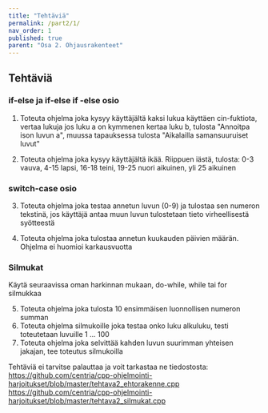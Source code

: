 ```yaml
---
title: "Tehtäviä"
permalink: /part2/1/
nav_order: 1
published: true
parent: "Osa 2. Ohjausrakenteet"
---
```



## Tehtäviä


### if-else ja if-else if -else osio
1. Toteuta ohjelma joka kysyy käyttäjältä kaksi lukua käyttäen cin-fuktiota, vertaa lukuja jos luku a on kymmenen kertaa luku b, tulosta "Annoitpa ison luvun a", muussa tapauksessa tulosta "Aikalailla samansuuruiset luvut"

2. Toteuta ohjelma joka kysyy käyttäjältä ikää. Riippuen iästä, tulosta:
0-3 vauva, 4-15 lapsi, 16-18 teini, 19-25 nuori aikuinen, yli 25 aikuinen

### switch-case osio

3. Toteuta ohjelma joka testaa annetun luvun (0-9) ja tulostaa sen numeron tekstinä, jos käyttäjä antaa muun luvun tulostetaan tieto virheellisestä syötteestä

4. Toteuta ohjelma joka tulostaa annetun kuukauden päivien määrän. Ohjelma ei huomioi karkausvuotta

### Silmukat

Käytä seuraavissa oman harkinnan mukaan, do-while, while tai for silmukkaa

5. Toteuta ohjelma joka tulosta 10 ensimmäisen luonnollisen numeron summan
6. Toteuta ohjelma silmukoille joka testaa onko luku alkuluku, testi toteutetaan luvuille 1 ... 100
7. Toteuta ohjelma joka selvittää kahden luvun suurimman yhteisen jakajan, tee toteutus silmukoilla

Tehtäviä ei tarvitse palauttaa ja voit tarkastaa ne tiedostosta:
https://github.com/centria/cpp-ohjelmointi-harjoitukset/blob/master/tehtava2_ehtorakenne.cpp
https://github.com/centria/cpp-ohjelmointi-harjoitukset/blob/master/tehtava2_silmukat.cpp


